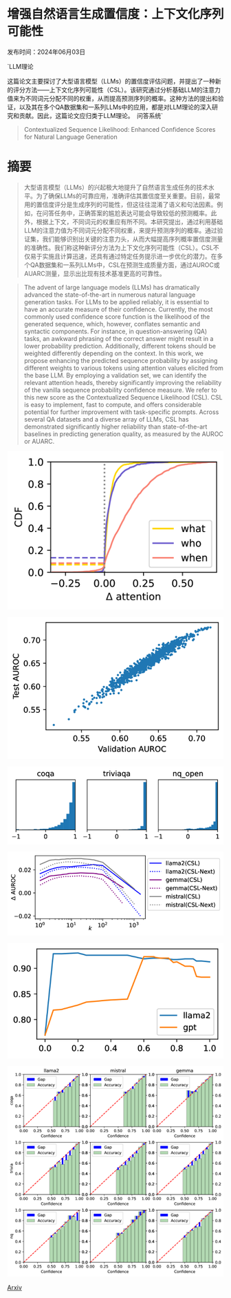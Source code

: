 # 增强自然语言生成置信度：上下文化序列可能性

发布时间：2024年06月03日

`LLM理论

这篇论文主要探讨了大型语言模型（LLMs）的置信度评估问题，并提出了一种新的评分方法——上下文化序列可能性（CSL）。该研究通过分析基础LLM的注意力值来为不同词元分配不同的权重，从而提高预测序列的概率。这种方法的提出和验证，以及其在多个QA数据集和一系列LLMs中的应用，都是对LLM理论的深入研究和贡献。因此，这篇论文应归类于LLM理论。` `问答系统`

> Contextualized Sequence Likelihood: Enhanced Confidence Scores for Natural Language Generation

# 摘要

> 大型语言模型（LLMs）的兴起极大地提升了自然语言生成任务的技术水平。为了确保LLMs的可靠应用，准确评估其置信度至关重要。目前，最常用的置信度评分是生成序列的可能性，但这往往混淆了语义和句法因素。例如，在问答任务中，正确答案的尴尬表达可能会导致较低的预测概率。此外，根据上下文，不同词元的权重应有所不同。本研究提出，通过利用基础LLM的注意力值为不同词元分配不同权重，来提升预测序列的概率。通过验证集，我们能够识别出关键的注意力头，从而大幅提高序列概率置信度测量的准确性。我们称这种新评分方法为上下文化序列可能性（CSL）。CSL不仅易于实施且计算迅速，还具有通过特定任务提示进一步优化的潜力。在多个QA数据集和一系列LLMs中，CSL在预测生成质量方面，通过AUROC或AUARC测量，显示出比现有技术基准更高的可靠性。

> The advent of large language models (LLMs) has dramatically advanced the state-of-the-art in numerous natural language generation tasks. For LLMs to be applied reliably, it is essential to have an accurate measure of their confidence. Currently, the most commonly used confidence score function is the likelihood of the generated sequence, which, however, conflates semantic and syntactic components. For instance, in question-answering (QA) tasks, an awkward phrasing of the correct answer might result in a lower probability prediction. Additionally, different tokens should be weighted differently depending on the context. In this work, we propose enhancing the predicted sequence probability by assigning different weights to various tokens using attention values elicited from the base LLM. By employing a validation set, we can identify the relevant attention heads, thereby significantly improving the reliability of the vanilla sequence probability confidence measure. We refer to this new score as the Contextualized Sequence Likelihood (CSL). CSL is easy to implement, fast to compute, and offers considerable potential for further improvement with task-specific prompts. Across several QA datasets and a diverse array of LLMs, CSL has demonstrated significantly higher reliability than state-of-the-art baselines in predicting generation quality, as measured by the AUROC or AUARC.

![增强自然语言生成置信度：上下文化序列可能性](../../../paper_images/2406.01806/x1.png)

![增强自然语言生成置信度：上下文化序列可能性](../../../paper_images/2406.01806/x2.png)

![增强自然语言生成置信度：上下文化序列可能性](../../../paper_images/2406.01806/x3.png)

![增强自然语言生成置信度：上下文化序列可能性](../../../paper_images/2406.01806/x4.png)

![增强自然语言生成置信度：上下文化序列可能性](../../../paper_images/2406.01806/x5.png)

![增强自然语言生成置信度：上下文化序列可能性](../../../paper_images/2406.01806/x6.png)

[Arxiv](https://arxiv.org/abs/2406.01806)